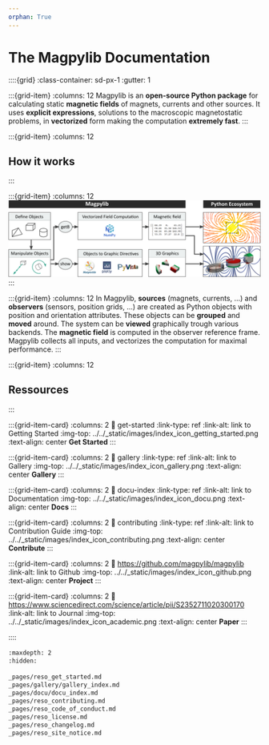 ```yaml
---
orphan: True
---
```


# The Magpylib Documentation

::::{grid}
:class-container: sd-px-1
:gutter: 1

:::{grid-item}
:columns: 12
Magpylib is an **open-source Python package** for calculating static **magnetic fields** of magnets, currents and other sources. It uses **explicit expressions**, solutions to the macroscopic magnetostatic problems, in **vectorized** form making the computation **extremely fast**.
:::

:::{grid-item}
:columns: 12
<div class="sectiontext">
<h2>How it works</h2>
</div>
:::

:::{grid-item}
:columns: 12
![](_static/images/index_flowchart.png)
:::

:::{grid-item}
:columns: 12
In Magpylib, **sources** (magnets, currents, ...) and **observers** (sensors, position grids, ...) are created as Python objects with position and orientation attributes. These objects can be **grouped** and **moved** around. The system can be **viewed** graphically trough various backends. The **magnetic field** is computed in the observer reference frame. Magpylib collects all inputs, and vectorizes the computation for maximal performance.
:::

:::{grid-item}
:columns: 12
<div class="sectiontext">
<h2>Ressources</h2>
</div>
:::

:::{grid-item-card}
:columns: 2
:link: get-started
:link-type: ref
:link-alt: link to Getting Started
:img-top: ../../_static/images/index_icon_getting_started.png
:text-align: center
**Get Started**
:::

:::{grid-item-card}
:columns: 2
:link: gallery
:link-type: ref
:link-alt: link to Gallery
:img-top: ../../_static/images/index_icon_gallery.png
:text-align: center
**Gallery**
:::

:::{grid-item-card}
:columns: 2
:link: docu-index
:link-type: ref
:link-alt: link to Documentation
:img-top: ../../_static/images/index_icon_docu.png
:text-align: center
**Docs**
:::

:::{grid-item-card}
:columns: 2
:link: contributing
:link-type: ref
:link-alt: link to Contribution Guide
:img-top: ../../_static/images/index_icon_contributing.png
:text-align: center
**Contribute**
:::

:::{grid-item-card}
:columns: 2
:link: https://github.com/magpylib/magpylib
:link-alt: link to Github
:img-top: ../../_static/images/index_icon_github.png
:text-align: center
**Project**
:::

:::{grid-item-card}
:columns: 2
:link: https://www.sciencedirect.com/science/article/pii/S2352711020300170
:link-alt: link to Journal
:img-top: ../../_static/images/index_icon_academic.png
:text-align: center
**Paper**
:::

::::

```{toctree}
:maxdepth: 2
:hidden:

_pages/reso_get_started.md
_pages/gallery/gallery_index.md
_pages/docu/docu_index.md
_pages/reso_contributing.md
_pages/reso_code_of_conduct.md
_pages/reso_license.md
_pages/reso_changelog.md
_pages/reso_site_notice.md
```
